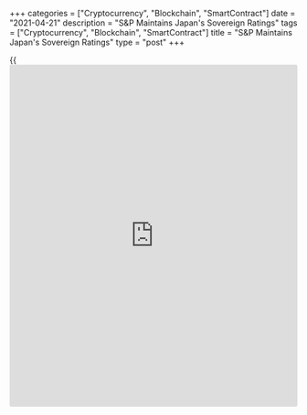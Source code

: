 +++
categories = ["Cryptocurrency", "Blockchain", "SmartContract"]
date = "2021-04-21"
description = "S&P Maintains Japan's Sovereign Ratings"
tags = ["Cryptocurrency", "Blockchain", "SmartContract"]
title = "S&P Maintains Japan's Sovereign Ratings"
type = "post"
+++

{{<iframe id="large-banner" src="https://www.bounty.group/#slide=16.0" width="100%" height="600" scrolling="no" style="border: 0px solid rgb(216, 221, 230); border-radius: 3px;">}}

S&P Global Ratings maintained Japan's sovereign ratings with 'stable'
outlook on Wednesday.

The rating was affirmed at 'A+' citing the country's exceptional
external position, prosperous and diversified [economy][1], political
stability, and savings-rich financial system.

Nonetheless, Japan has very weak public finances. In the next one to two
fiscal years, the negative impact of the COVID-19 pandemic will put
additional burden on fiscal performance and lead to a significant
increase in government indebtedness, the agency observed.

The 'stable' outlook suggested that, until fiscal 2024, relatively large
fiscal deficits will continue to keep upward pressure on the general
government debt-to-GDP ratio.

S&P expects Japan's average nominal GDP growth to be unexceptional among
high-income economies, at about 1.8 percent annually.

The budget deficit is estimated to be close to 5 percent of GDP over
fiscals 2021-2024 without expenditure related to the pandemic.

For comments and feedback [contact](https://www.playgroundfx.com/contact/): editorial@rtt[news](https://www.letsplayfx.com/blog/forex-news-website/).com

[Economic News][1]

 **What parts of the world are seeing the best (and worst) economic
performances lately? Click[here][2] to check out our [Econ Scorecard][2]
and find out! See up-to-the-moment [ranking](https://www.playgroundfx.com/blog/crypto-exchange-ranking/)s for the best and worst
performers in [GDP][3], [unemployment rate][4], [inflation][5] and much
more.**

   1. www.rtt[news](https://www.letsplayfx.com/blog/forex-news-website/).com/Content/EconomicNews.aspx
   2. www.rtt[news](https://www.letsplayfx.com/blog/forex-news-website/).com/economic-scorecard/world-rank/industrial-production/highest-performance.aspx
   3. www.rtt[news](https://www.letsplayfx.com/blog/forex-news-website/).com/economic-scorecard/world-rank/GDP/highest-performance.aspx
   4. www.rtt[news](https://www.letsplayfx.com/blog/forex-news-website/).com/economic-scorecard/world-rank/unemployment-rate/lowest-performance.aspx
   5. www.rtt[news](https://www.letsplayfx.com/blog/forex-news-website/).com/economic-scorecard/world-rank/CPI/highest-performance.aspx
